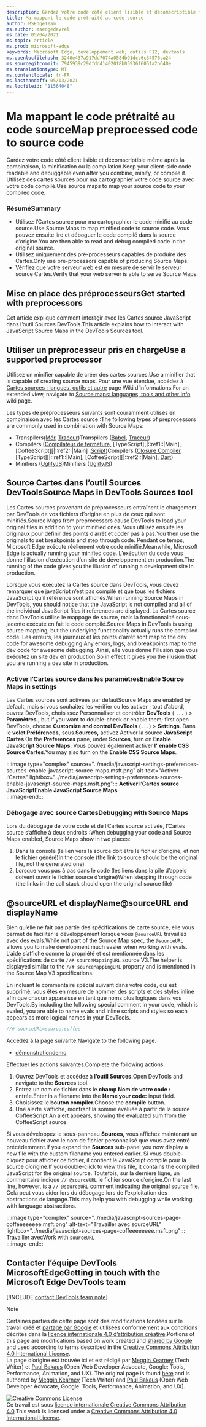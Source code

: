 ```yaml
---
description: Gardez votre code côté client lisible et décomscriptible même après la combinaison, la minification ou la compilation.
title: Ma mappant le code prétraité au code source
author: MSEdgeTeam
ms.author: msedgedevrel
ms.date: 05/04/2021
ms.topic: article
ms.prod: microsoft-edge
keywords: Microsoft Edge, développement web, outils F12, devtools
ms.openlocfilehash: 3240e437a917dd7074a0584b91dcc6c34576ca24
ms.sourcegitcommit: 7945939c29dfdd414020f8b05936f605fa2b640e
ms.translationtype: MT
ms.contentlocale: fr-FR
ms.lasthandoff: 05/13/2021
ms.locfileid: "11564048"
---
```

<!-- Copyright Meggin Kearney and Paul Bakaus

   Licensed under the Apache License, Version 2.0 (the "License");
   you may not use this file except in compliance with the License.
   You may obtain a copy of the License at

       https://www.apache.org/licenses/LICENSE-2.0

   Unless required by applicable law or agreed to in writing, software
   distributed under the License is distributed on an "AS IS" BASIS,
   WITHOUT WARRANTIES OR CONDITIONS OF ANY KIND, either express or implied.
   See the License for the specific language governing permissions and
   limitations under the License.  -->  
# <a name="map-preprocessed-code-to-source-code"></a><span data-ttu-id="b530d-104">Ma mappant le code prétraité au code source</span><span class="sxs-lookup"><span data-stu-id="b530d-104">Map preprocessed code to source code</span></span>  

<span data-ttu-id="b530d-105">Gardez votre code côté client lisible et décomscriptible même après la combinaison, la minification ou la compilation.</span><span class="sxs-lookup"><span data-stu-id="b530d-105">Keep your client-side code readable and debuggable even after you combine, minify, or compile it.</span></span>  <span data-ttu-id="b530d-106">Utilisez des cartes sources pour ma cartographier votre code source avec votre code compilé.</span><span class="sxs-lookup"><span data-stu-id="b530d-106">Use source maps to map your source code to your compiled code.</span></span>  

### <a name="summary"></a><span data-ttu-id="b530d-107">Résumé</span><span class="sxs-lookup"><span data-stu-id="b530d-107">Summary</span></span>  

*   <span data-ttu-id="b530d-108">Utilisez l’Cartes source pour ma cartographier le code minifié au code source.</span><span class="sxs-lookup"><span data-stu-id="b530d-108">Use Source Maps to map minified code to source code.</span></span>  <span data-ttu-id="b530d-109">Vous pouvez ensuite lire et déboguer le code compilé dans la source d’origine.</span><span class="sxs-lookup"><span data-stu-id="b530d-109">You are then able to read and debug compiled code in the original source.</span></span>  
*   <span data-ttu-id="b530d-110">Utilisez uniquement des pré-processeurs capables de produire des Cartes.</span><span class="sxs-lookup"><span data-stu-id="b530d-110">Only use pre-processors capable of producing Source Maps.</span></span>  
*   <span data-ttu-id="b530d-111">Vérifiez que votre serveur web est en mesure de servir le serveur source Cartes.</span><span class="sxs-lookup"><span data-stu-id="b530d-111">Verify that your web server is able to serve Source Maps.</span></span>  
    
<!--todo: add link to preprocessors capable of producing Source Maps when section is available -->  
<!--[]: /web/tools/setup/setup-preprocessors?#supported_preprocessors ""  -->  

## <a name="get-started-with-preprocessors"></a><span data-ttu-id="b530d-112">Mise en place des préprocesseurs</span><span class="sxs-lookup"><span data-stu-id="b530d-112">Get started with preprocessors</span></span>  

<span data-ttu-id="b530d-113">Cet article explique comment interagir avec les Cartes source JavaScript dans l’outil Sources DevTools.</span><span class="sxs-lookup"><span data-stu-id="b530d-113">This article explains how to interact with JavaScript Source Maps in the DevTools Sources tool.</span></span>  <!--For a first overview of what preprocessors are, how each may help, and how Source Maps work; navigate to Set Up CSS & JS Preprocessors.  -->  

<!--todo: add link to Set Up CSS & JS Preprocessors when section is available -->  
<!--[]: /web/tools/setup/setup-preprocessors#debugging-and-editing-preprocessed-content ""  -->  

## <a name="use-a-supported-preprocessor"></a><span data-ttu-id="b530d-114">Utiliser un préprocesseur pris en charge</span><span class="sxs-lookup"><span data-stu-id="b530d-114">Use a supported preprocessor</span></span>  

<span data-ttu-id="b530d-115">Utilisez un minifier capable de créer des cartes sources.</span><span class="sxs-lookup"><span data-stu-id="b530d-115">Use a minifier that is capable of creating source maps.</span></span>  <!--For the most popular options, navigate to preprocessor support section.  -->  <span data-ttu-id="b530d-116">Pour une vue étendue, accédez à [Cartes sources : langues, outils et autre][GitHubWikiSourceMapsLanguagesTools] page Wiki d’informations.</span><span class="sxs-lookup"><span data-stu-id="b530d-116">For an extended view, navigate to [Source maps: languages, tools and other info][GitHubWikiSourceMapsLanguagesTools] wiki page.</span></span>  

<!--todo: add link to display the preprocessor support section when section is available -->  
<!--[]: /web/tools/setup/setup-preprocessors?#supported_preprocessors ""  -->  

<span data-ttu-id="b530d-117">Les types de préprocesseurs suivants sont couramment utilisés en combinaison avec les Cartes source :</span><span class="sxs-lookup"><span data-stu-id="b530d-117">The following types of preprocessors are commonly used in combination with Source Maps:</span></span>  

*   <span data-ttu-id="b530d-118">Transpilers[\(Mér,][BabelJS] [Traceur][GitHubWikiGoogleTraceurCompiler]\)</span><span class="sxs-lookup"><span data-stu-id="b530d-118">Transpilers \([Babel][BabelJS], [Traceur][GitHubWikiGoogleTraceurCompiler]\)</span></span>  
*   <span data-ttu-id="b530d-119">Compilers \([Compilateur de fermeture,][GitHubGoogleClosureCompiler] [TypeScript][|::ref1::|Main], [CoffeeScript][|::ref2::|Main] [,Script][DartMain]\)</span><span class="sxs-lookup"><span data-stu-id="b530d-119">Compilers \([Closure Compiler][GitHubGoogleClosureCompiler], [TypeScript][|::ref1::|Main], [CoffeeScript][|::ref2::|Main], [Dart][DartMain]\)</span></span>  
*   <span data-ttu-id="b530d-120">Minifiers \([UglifyJS][GitHubMishooUglifyJS]\)</span><span class="sxs-lookup"><span data-stu-id="b530d-120">Minifiers \([UglifyJS][GitHubMishooUglifyJS]\)</span></span>  
    
## <a name="source-maps-in-devtools-sources-tool"></a><span data-ttu-id="b530d-121">Source Cartes dans l’outil Sources DevTools</span><span class="sxs-lookup"><span data-stu-id="b530d-121">Source Maps in DevTools Sources tool</span></span>  

<span data-ttu-id="b530d-122">Les Cartes sources provenant de préprocesseurs entraînent le chargement par DevTools de vos fichiers d’origine en plus de ceux qui sont minifiés.</span><span class="sxs-lookup"><span data-stu-id="b530d-122">Source Maps from preprocessors cause DevTools to load your original files in addition to your minified ones.</span></span>  <span data-ttu-id="b530d-123">Vous utilisez ensuite les originaux pour définir des points d’arrêt et coder pas à pas.</span><span class="sxs-lookup"><span data-stu-id="b530d-123">You then use the originals to set breakpoints and step through code.</span></span>  <span data-ttu-id="b530d-124">Pendant ce temps, Microsoft Edge exécute réellement votre code minifié.</span><span class="sxs-lookup"><span data-stu-id="b530d-124">Meanwhile, Microsoft Edge is actually running your minified code.</span></span>  <span data-ttu-id="b530d-125">L’exécution du code vous donne l’illusion d’exécution d’un site de développement en production.</span><span class="sxs-lookup"><span data-stu-id="b530d-125">The running of the code gives you the illusion of running a development site in production.</span></span>  

<span data-ttu-id="b530d-126">Lorsque vous exécutez la Cartes source dans DevTools, vous devez remarquer que javaScript n’est pas compilé et que tous les fichiers JavaScript qu’il référence sont affichés.</span><span class="sxs-lookup"><span data-stu-id="b530d-126">When running Source Maps in DevTools, you should notice that the JavaScript is not compiled and all of the individual JavaScript files it references are displayed.</span></span>  <span data-ttu-id="b530d-127">La Cartes source dans DevTools utilise le mappage de source, mais la fonctionnalité sous-jacente exécute en fait le code compilé.</span><span class="sxs-lookup"><span data-stu-id="b530d-127">Source Maps in DevTools is using source mapping, but the underlying functionality actually runs the compiled code.</span></span>  <span data-ttu-id="b530d-128">Les erreurs, les journaux et les points d’arrêt sont map to the dev code for awesome debugging.</span><span class="sxs-lookup"><span data-stu-id="b530d-128">Any errors, logs, and breakpoints map to the dev code for awesome debugging.</span></span>  <span data-ttu-id="b530d-129">Ainsi, elle vous donne l’illusion que vous exécutez un site dev en production.</span><span class="sxs-lookup"><span data-stu-id="b530d-129">So in effect it gives you the illusion that you are running a dev site in production.</span></span>  

### <a name="enable-source-maps-in-settings"></a><span data-ttu-id="b530d-130">Activer l’Cartes source dans les paramètres</span><span class="sxs-lookup"><span data-stu-id="b530d-130">Enable Source Maps in settings</span></span>  

<span data-ttu-id="b530d-131">Les Cartes sources sont activées par défaut</span><span class="sxs-lookup"><span data-stu-id="b530d-131">Source Maps are enabled by default</span></span><!-- \(as of Microsoft Edge 39\)--><span data-ttu-id="b530d-132">, mais si vous souhaitez les vérifier ou les activer ; tout d’abord, ouvrez DevTools, choisissez Personnaliser et contrôler **DevTools** \( `...` \) > **Paramètres**.</span><span class="sxs-lookup"><span data-stu-id="b530d-132">, but if you want to double-check or enable them; first open DevTools, choose **Customize and control DevTools** \(`...`\) > **Settings**.</span></span>  <span data-ttu-id="b530d-133">Dans le **volet Préférences,** sous **Sources,** activez Activer la source **JavaScript Cartes**.</span><span class="sxs-lookup"><span data-stu-id="b530d-133">On the **Preferences** pane, under **Sources**, turn on **Enable JavaScript Source Maps**.</span></span>  <span data-ttu-id="b530d-134">Vous pouvez également activer **l' enable CSS Source Cartes**.</span><span class="sxs-lookup"><span data-stu-id="b530d-134">You may also turn on the **Enable CSS Source Maps**.</span></span>  

:::image type="complex" source="../media/javascript-settings-preferences-sources-enable-javascript-source-maps.msft.png" alt-text="Activer l’Cartes" lightbox="../media/javascript-settings-preferences-sources-enable-javascript-source-maps.msft.png":::
   **<span data-ttu-id="b530d-136">Activer l’Cartes source JavaScript</span><span class="sxs-lookup"><span data-stu-id="b530d-136">Enable JavaScript Source Maps</span></span>**  
:::image-end:::  

### <a name="debugging-with-source-maps"></a><span data-ttu-id="b530d-137">Débogage avec source Cartes</span><span class="sxs-lookup"><span data-stu-id="b530d-137">Debugging with Source Maps</span></span>  

<span data-ttu-id="b530d-138">Lors du débogage de votre code et de l’Cartes source activée, l’Cartes source s’affiche à deux endroits :</span><span class="sxs-lookup"><span data-stu-id="b530d-138">When debugging your code and Source Maps enabled, Source Maps show in two places:</span></span>  

1.  <span data-ttu-id="b530d-139">Dans la console \(le lien vers la source doit être le fichier d’origine, et non le fichier généré\)</span><span class="sxs-lookup"><span data-stu-id="b530d-139">In the console \(the link to source should be the original file, not the generated one\)</span></span>  
1.  <span data-ttu-id="b530d-140">Lorsque vous pas à pas dans le code \(les liens dans la pile d’appels doivent ouvrir le fichier source d’origine\)</span><span class="sxs-lookup"><span data-stu-id="b530d-140">When stepping through code \(the links in the call stack should open the original source file\)</span></span>  
    
<!--todo: add link to debugging your code when section is available -->  
<!--[DebugBreakpointsStepCode]: ../debug/breakpoints/step-code.md ""  -->  

## <a name="sourceurl-and-displayname"></a><span data-ttu-id="b530d-141">@sourceURL et displayName</span><span class="sxs-lookup"><span data-stu-id="b530d-141">@sourceURL and displayName</span></span>  

<span data-ttu-id="b530d-142">Bien qu’elle ne fait pas partie des spécifications de carte source, elle vous permet de faciliter le développement lorsque vous `@sourceURL` travaillez avec des evals.</span><span class="sxs-lookup"><span data-stu-id="b530d-142">While not part of the Source Map spec, the `@sourceURL` allows you to make development much easier when working with evals.</span></span>  <span data-ttu-id="b530d-143">L’aide s’affiche comme la propriété et est mentionnée dans les spécifications de carte `//# sourceMappingURL` source V3.</span><span class="sxs-lookup"><span data-stu-id="b530d-143">The helper is displayed similar to the `//# sourceMappingURL` property and is mentioned in the Source Map V3 specifications.</span></span>  

<span data-ttu-id="b530d-144">En incluant le commentaire spécial suivant dans votre code, qui est supprimé, vous êtes en mesure de nommer des scripts et des styles inline afin que chacun apparaisse en tant que noms plus logiques dans vos DevTools.</span><span class="sxs-lookup"><span data-stu-id="b530d-144">By including the following special comment in your code, which is evaled, you are able to name evals and inline scripts and styles so each appears as more logical names in your DevTools.</span></span>  

```javascript
//# sourceURL=source.coffee
```  

<span data-ttu-id="b530d-145">Accédez à la page suivante.</span><span class="sxs-lookup"><span data-stu-id="b530d-145">Navigate to the following page.</span></span>  

*   [<span data-ttu-id="b530d-146">démonstration</span><span class="sxs-lookup"><span data-stu-id="b530d-146">demo</span></span>][CssNinjaDemoSourceMapping]

<span data-ttu-id="b530d-147">Effectuer les actions suivantes.</span><span class="sxs-lookup"><span data-stu-id="b530d-147">Complete the following actions.</span></span>  

1.  <span data-ttu-id="b530d-148">Ouvrez DevTools et accédez à **l’outil Sources.**</span><span class="sxs-lookup"><span data-stu-id="b530d-148">Open DevTools and navigate to the **Sources** tool.</span></span>  
1.  <span data-ttu-id="b530d-149">Entrez un nom de fichier dans le **champ Nom de votre code :** entrée.</span><span class="sxs-lookup"><span data-stu-id="b530d-149">Enter in a filename into the **Name your code:** input field.</span></span>  
1.  <span data-ttu-id="b530d-150">Choisissez le **bouton compiler.**</span><span class="sxs-lookup"><span data-stu-id="b530d-150">Choose the **compile** button.</span></span>  
1.  <span data-ttu-id="b530d-151">Une alerte s’affiche, montrant la somme évaluée à partir de la source CoffeeScript.</span><span class="sxs-lookup"><span data-stu-id="b530d-151">An alert appears, showing the evaluated sum from the CoffeeScript source.</span></span>  
    
<span data-ttu-id="b530d-152">Si vous développez le sous-panneau **Sources,** vous affichez maintenant un nouveau fichier avec le nom de fichier personnalisé que vous avez entré précédemment.</span><span class="sxs-lookup"><span data-stu-id="b530d-152">If you expand the **Sources** sub-panel you now display a new file with the custom filename you entered earlier.</span></span>  <span data-ttu-id="b530d-153">Si vous double-cliquez pour afficher ce fichier, il contient le JavaScript compilé pour la source d’origine.</span><span class="sxs-lookup"><span data-stu-id="b530d-153">If you double-click to view this file, it contains the compiled JavaScript for the original source.</span></span>  <span data-ttu-id="b530d-154">Toutefois, sur la dernière ligne, un commentaire indique `// @sourceURL` le fichier source d’origine.</span><span class="sxs-lookup"><span data-stu-id="b530d-154">On the last line, however, is a `// @sourceURL` comment indicating the original source file.</span></span>  <span data-ttu-id="b530d-155">Cela peut vous aider lors du débogage lors de l’exploitation des abstractions de langage.</span><span class="sxs-lookup"><span data-stu-id="b530d-155">This may help you with debugging while working with language abstractions.</span></span>  

:::image type="complex" source="../media/javascript-sources-page-coffeeeeeeee.msft.png" alt-text="Travailler avec sourceURL" lightbox="../media/javascript-sources-page-coffeeeeeeee.msft.png":::
   <span data-ttu-id="b530d-157">Travailler avec</span><span class="sxs-lookup"><span data-stu-id="b530d-157">Work with</span></span> `sourceURL`  
:::image-end:::  

## <a name="getting-in-touch-with-the-microsoft-edge-devtools-team"></a><span data-ttu-id="b530d-158">Contacter l’équipe DevTools MicrosoftEdge</span><span class="sxs-lookup"><span data-stu-id="b530d-158">Getting in touch with the Microsoft Edge DevTools team</span></span>

[!INCLUDE [contact DevTools team note](../includes/contact-devtools-team-note.md)]  

<!-- links -->  

[BabelJS]: https://babeljs.io "Il s’agit d’un compilateur JavaScript"  

[CoffeeScriptMain]: https://coffeescript.org "CoffeeScript"  

[CssNinjaDemoSourceMapping]: https://www.thecssninja.com/demo/source_mapping/compile.html "Exemple simple d’appellation d’eval sourceURL //#"  

[DartMain]: https://www.dartlang.org "Langage de programmation Der"  

[GitHubGoogleClosureCompiler]: https://github.com/google/closure-compiler "google/fermeture-compilateur | GitHub"  

[GitHubMishooUglifyJS]: https://github.com/mishoo/UglifyJS "erreur/UglifyJS | GitHub"  

[GitHubWikiSourceMapsLanguagesTools]: https://github.com/ryanseddon/source-map/wiki/Source-maps:-languages,-tools-and-other-info "Cartes sources : langues, outils et autres informations | GitHub wiki"  

[GitHubWikiGoogleTraceurCompiler]: https://github.com/google/traceur-compiler/wiki/Getting-Started "Getting Started - google/traceur-compiler | GitHub wiki"  

[TypeScriptMain]: https://www.typescriptlang.org "TypeScript"  

> [!NOTE]
> <span data-ttu-id="b530d-168">Certaines parties de cette page sont des modifications fondées sur le travail créé et [partagé par Google][GoogleSitePolicies] et utilisées conformément aux conditions décrites dans la [licence internationale 4,0 d’attribution créative][CCA4IL].</span><span class="sxs-lookup"><span data-stu-id="b530d-168">Portions of this page are modifications based on work created and [shared by Google][GoogleSitePolicies] and used according to terms described in the [Creative Commons Attribution 4.0 International License][CCA4IL].</span></span>  
> <span data-ttu-id="b530d-169">La page d’origine est trouvée ici et est rédigé par [Meggin Kearney][MegginKearney] \(Tech Writer\) et [Paul Bakaus][PaulBakaus] \(Open Web Developer Advocate, Google: Tools, Performance, Animation, and UX\). [](https://developers.google.com/web/tools/chrome-devtools/javascript/source-maps)</span><span class="sxs-lookup"><span data-stu-id="b530d-169">The original page is found [here](https://developers.google.com/web/tools/chrome-devtools/javascript/source-maps) and is authored by [Meggin Kearney][MegginKearney] \(Tech Writer\) and [Paul Bakaus][PaulBakaus] \(Open Web Developer Advocate, Google: Tools, Performance, Animation, and UX\).</span></span>  

[![Creative Commons License][CCby4Image]][CCA4IL]  
<span data-ttu-id="b530d-171">Ce travail est sous [licence internationale Creative Commons Attribution 4.0][CCA4IL].</span><span class="sxs-lookup"><span data-stu-id="b530d-171">This work is licensed under a [Creative Commons Attribution 4.0 International License][CCA4IL].</span></span>  

[CCA4IL]: https://creativecommons.org/licenses/by/4.0  
[CCby4Image]: https://i.creativecommons.org/l/by/4.0/88x31.png  
[GoogleSitePolicies]: https://developers.google.com/terms/site-policies  
[KayceBasques]: https://developers.google.com/web/resources/contributors#kayce-basques  
[MegginKearney]: https://developers.google.com/web/resources/contributors#meggin-kearney  
[PaulBakaus]: https://developers.google.com/web/resources/contributors#paul-bakaus  
